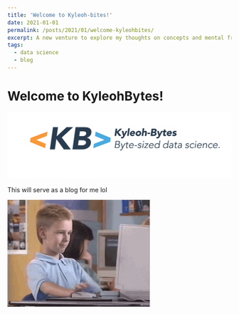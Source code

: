 ```yaml
---
title: 'Welcome to Kyleoh-bites!'
date: 2021-01-01
permalink: /posts/2021/01/welcome-kyleohbites/
excerpt: A new venture to explore my thoughts on concepts and mental frameworks for data science.
tags:
  - data science
  - blog
---
```


<h1>Welcome to KyleohBytes!</h1>
<img src='/images/kyleohbytes/kyleohbytes.png'>
<p> This will serve as a blog for me lol</p>
<img alt="GIF" class="center-it" src='/images/gifs/giphy.gif'>
